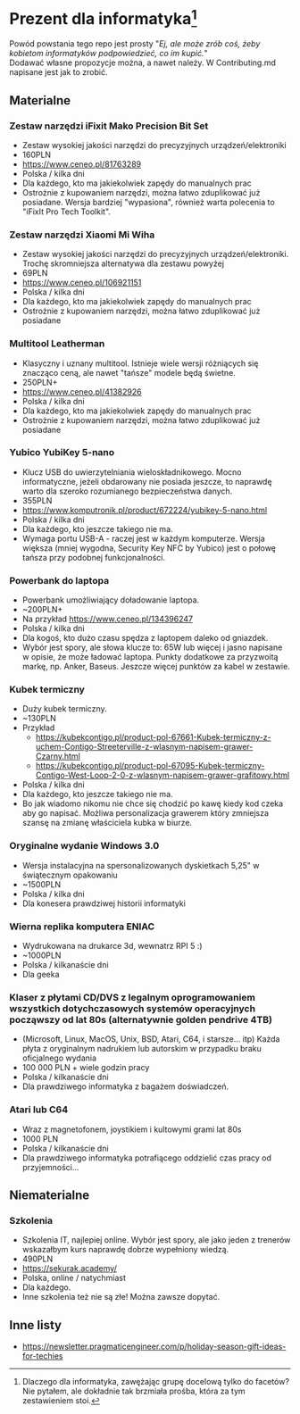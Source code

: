 # Prezent dla informatyka[^1]

Powód powstania tego repo jest prosty "_Ej, ale może zrób coś, żeby kobietom informatyków podpowiedzieć, co im kupić._"  
Dodawać własne propozycje można, a nawet należy. W Contributing.md napisane jest jak to zrobić.

## Materialne

### Zestaw narzędzi iFixit Mako Precision Bit Set
- Zestaw wysokiej jakości narzędzi do precyzyjnych urządzeń/elektroniki
- 160PLN
- https://www.ceneo.pl/81763289
- Polska / kilka dni
- Dla każdego, kto ma jakiekolwiek zapędy do manualnych prac
- Ostrożnie z kupowaniem narzędzi, można łatwo zduplikować już posiadane. Wersja bardziej "wypasiona", również warta polecenia to "iFixIt Pro Tech Toolkit".

### Zestaw narzędzi Xiaomi Mi Wiha
- Zestaw wysokiej jakości narzędzi do precyzyjnych urządzeń/elektroniki. Trochę skromniejsza alternatywa dla zestawu powyżej
- 69PLN
- https://www.ceneo.pl/106921151
- Polska / kilka dni
- Dla każdego, kto ma jakiekolwiek zapędy do manualnych prac
- Ostrożnie z kupowaniem narzędzi, można łatwo zduplikować już posiadane

### Multitool Leatherman
- Klasyczny i uznany multitool. Istnieje wiele wersji różniących się znacząco ceną, ale nawet "tańsze" modele będą świetne.
- 250PLN+
- https://www.ceneo.pl/41382926
- Polska / kilka dni
- Dla każdego, kto ma jakiekolwiek zapędy do manualnych prac
- Ostrożnie z kupowaniem narzędzi, można łatwo zduplikować już posiadane

### Yubico YubiKey 5-nano
- Klucz USB do uwierzytelniania wieloskładnikowego. Mocno informatyczne, jeżeli obdarowany nie posiada jeszcze, to naprawdę warto dla szeroko rozumianego bezpieczeństwa danych.
- 355PLN
- https://www.komputronik.pl/product/672224/yubikey-5-nano.html
- Polska / kilka dni
- Dla każdego, kto jeszcze takiego nie ma.
- Wymaga portu USB-A - raczej jest w każdym komputerze. Wersja większa (mniej wygodna, Security Key NFC by Yubico) jest o połowę tańsza przy podobnej funkcjonalności.

### Powerbank do laptopa
- Powerbank umożliwiający doładowanie laptopa.
- ~200PLN+
- Na przykład https://www.ceneo.pl/134396247
- Polska / kilka dni
- Dla kogoś, kto dużo czasu spędza z laptopem daleko od gniazdek.
- Wybór jest spory, ale słowa klucze to: 65W lub więcej i jasno napisane w opisie, że może ładować laptopa. Punkty dodatkowe za przyzwoitą markę, np. Anker, Baseus. Jeszcze więcej punktów za kabel w zestawie.

### Kubek termiczny
- Duży kubek termiczny.
- ~130PLN
- Przykład
  - https://kubekcontigo.pl/product-pol-67661-Kubek-termiczny-z-uchem-Contigo-Streeterville-z-wlasnym-napisem-grawer-Czarny.html
  - https://kubekcontigo.pl/product-pol-67095-Kubek-termiczny-Contigo-West-Loop-2-0-z-wlasnym-napisem-grawer-grafitowy.html
- Polska / kilka dni
- Dla każdego, kto jeszcze takiego nie ma.
- Bo jak wiadomo nikomu nie chce się chodzić po kawę kiedy kod czeka aby go napisać. Możliwa personalizacja grawerem który zmniejsza szansę na zmianę właściciela kubka w biurze.

### Oryginalne wydanie Windows 3.0
- Wersja instalacyjna na spersonalizowanych dyskietkach 5,25" w świątecznym opakowaniu
- ~1500PLN
- Polska / kilka dni
- Dla konesera prawdziwej historii informatyki

### Wierna replika komputera ENIAC
- Wydrukowana na drukarce 3d, wewnatrz RPI 5 :)
- ~1000PLN
- Polska / kilkanaście dni
- Dla geeka

### Klaser z płytami CD/DVS z legalnym oprogramowaniem wszystkich dotychczasowych systemów operacyjnych począwszy od lat 80s (alternatywnie golden pendrive 4TB)
- (Microsoft, Linux, MacOS, Unix, BSD, Atari, C64, i starsze... itp) Każda płyta z oryginalnym nadrukiem lub autorskim w przypadku braku oficjalnego wydania
- 100 000 PLN + wiele godzin pracy
- Polska / kilkanaście dni
- Dla prawdziwego informatyka z bagażem doświadczeń.

### Atari lub C64
- Wraz z magnetofonem, joystikiem i kultowymi grami lat 80s
- 1000 PLN
- Polska / kilkanaście dni
- Dla prawdziwego informatyka potrafiącego oddzielić czas pracy od przyjemności...

## Niematerialne

### Szkolenia
- Szkolenia IT, najlepiej online. Wybór jest spory, ale jako jeden z trenerów wskazałbym kurs naprawdę dobrze wypełniony wiedzą.
- 490PLN
- https://sekurak.academy/
- Polska, online / natychmiast
- Dla każdego.
- Inne szkolenia też nie są złe! Można zawsze dopytać.

## Inne listy
- https://newsletter.pragmaticengineer.com/p/holiday-season-gift-ideas-for-techies


[^1]: Dlaczego dla informatyka, zawężając grupę docelową tylko do facetów? Nie pytałem, ale dokładnie tak brzmiała prośba, która za tym zestawieniem stoi.
